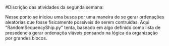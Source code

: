 #Discrição das atividades da segunda semana:

Nesse ponto se iniciou uma busca por uma maneira de se gerar ordenações aleatórias que fosse fisicamente possiveis de serem contruidas.
Aqui "RandomSequencyShip.py" tenta, baseado em algo definido como lista de presedencia gerar ordenaçõa viáveis pensando na lógica da 
organização por grandes blocos.
